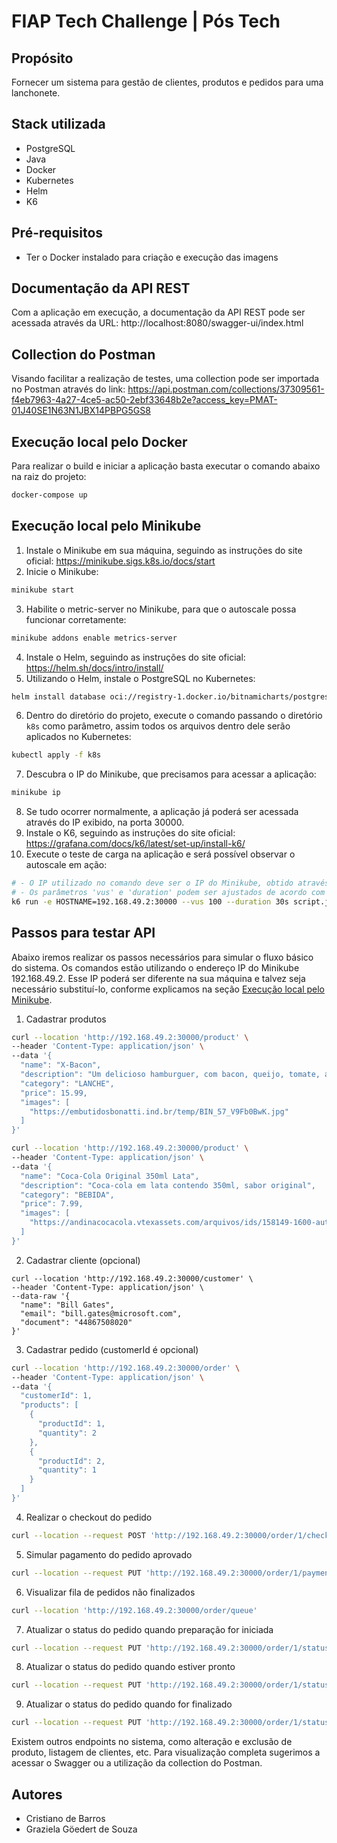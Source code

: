 # FIAP Tech Challenge | Pós Tech

## Propósito
Fornecer um sistema para gestão de clientes, produtos e pedidos para uma lanchonete.

## Stack utilizada
* PostgreSQL
* Java
* Docker
* Kubernetes
* Helm
* K6

## Pré-requisitos
* Ter o Docker instalado para criação e execução das imagens

## Documentação da API REST
Com a aplicação em execução, a documentação da API REST pode ser acessada através da URL: http://localhost:8080/swagger-ui/index.html

## Collection do Postman
Visando facilitar a realização de testes, uma collection pode ser importada no Postman através do link: https://api.postman.com/collections/37309561-f4eb7963-4a27-4ce5-ac50-2ebf33648b2e?access_key=PMAT-01J40SE1N63N1JBX14PBPG5GS8

## Execução local pelo Docker
Para realizar o build e iniciar a aplicação basta executar o comando abaixo na raiz do projeto:
```bash
docker-compose up
```

## Execução local pelo Minikube
1. Instale o Minikube em sua máquina, seguindo as instruções do site oficial: https://minikube.sigs.k8s.io/docs/start
2. Inicie o Minikube:
```bash
minikube start
```
3. Habilite o metric-server no Minikube, para que o autoscale possa funcionar corretamente:
```bash
minikube addons enable metrics-server
```
4. Instale o Helm, seguindo as instruções do site oficial: https://helm.sh/docs/intro/install/
5. Utilizando o Helm, instale o PostgreSQL no Kubernetes:
```bash
helm install database oci://registry-1.docker.io/bitnamicharts/postgresql --set auth.database=taste_food --set auth.username=taste_food --set auth.password=nSKcUf5Ms9CYQT8jz7kpNA
```
6. Dentro do diretório do projeto, execute o comando passando o diretório `k8s` como parâmetro, assim todos os arquivos dentro dele serão aplicados no Kubernetes:
```bash
kubectl apply -f k8s
```
7. Descubra o IP do Minikube, que precisamos para acessar a aplicação:
```bash
minikube ip
```
8. Se tudo ocorrer normalmente, a aplicação já poderá ser acessada através do IP exibido, na porta 30000.
9. Instale o K6, seguindo as instruções do site oficial: https://grafana.com/docs/k6/latest/set-up/install-k6/
10. Execute o teste de carga na aplicação e será possível observar o autoscale em ação:
```bash
# - O IP utilizado no comando deve ser o IP do Minikube, obtido através dos comandos anteriores.
# - Os parâmetros 'vus' e 'duration' podem ser ajustados de acordo com a carga desejada no teste.
k6 run -e HOSTNAME=192.168.49.2:30000 --vus 100 --duration 30s script.js
```

## Passos para testar API
Abaixo iremos realizar os passos necessários para simular o fluxo básico do sistema. Os comandos estão utilizando o endereço IP do Minikube 192.168.49.2. Esse IP poderá ser diferente na sua máquina e talvez seja necessário substituí-lo, conforme explicamos na seção [Execução local pelo Minikube](#execução-local-pelo-minikube).
1. Cadastrar produtos
```bash
curl --location 'http://192.168.49.2:30000/product' \
--header 'Content-Type: application/json' \
--data '{
  "name": "X-Bacon",
  "description": "Um delicioso hamburguer, com bacon, queijo, tomate, alface e maionese",
  "category": "LANCHE",
  "price": 15.99,
  "images": [
    "https://embutidosbonatti.ind.br/temp/BIN_57_V9Fb0BwK.jpg"
  ]
}'
```
```bash
curl --location 'http://192.168.49.2:30000/product' \
--header 'Content-Type: application/json' \
--data '{
  "name": "Coca-Cola Original 350ml Lata",
  "description": "Coca-cola em lata contendo 350ml, sabor original",
  "category": "BEBIDA",
  "price": 7.99,
  "images": [
    "https://andinacocacola.vtexassets.com/arquivos/ids/158149-1600-auto"
  ]
}'
```
2. Cadastrar cliente (opcional)
```
curl --location 'http://192.168.49.2:30000/customer' \
--header 'Content-Type: application/json' \
--data-raw '{
  "name": "Bill Gates",
  "email": "bill.gates@microsoft.com",
  "document": "44867508020"
}'
```
3. Cadastrar pedido (customerId é opcional)
```bash
curl --location 'http://192.168.49.2:30000/order' \
--header 'Content-Type: application/json' \
--data '{
  "customerId": 1,
  "products": [
    {
      "productId": 1,
      "quantity": 2
    },
    {
      "productId": 2,
      "quantity": 1
    }
  ]
}'
```
4. Realizar o checkout do pedido
```bash
curl --location --request POST 'http://192.168.49.2:30000/order/1/checkout'
```
5. Simular pagamento do pedido aprovado
```bash
curl --location --request PUT 'http://192.168.49.2:30000/order/1/paymentStatus?paymentStatus=APROVADO'
```
6. Visualizar fila de pedidos não finalizados
```bash
curl --location 'http://192.168.49.2:30000/order/queue'
```
7. Atualizar o status do pedido quando preparação for iniciada
```bash
curl --location --request PUT 'http://192.168.49.2:30000/order/1/status?status=EM_PREPARACAO'
```
8. Atualizar o status do pedido quando estiver pronto
```bash
curl --location --request PUT 'http://192.168.49.2:30000/order/1/status?status=PRONTO'
```
9. Atualizar o status do pedido quando for finalizado
```bash
curl --location --request PUT 'http://192.168.49.2:30000/order/1/status?status=FINALIZADO'
```
Existem outros endpoints no sistema, como alteração e exclusão de produto, listagem de clientes, etc. Para visualização completa sugerimos a acessar o Swagger ou a utilização da collection do Postman.
## Autores
* Cristiano de Barros
* Graziela Göedert de Souza